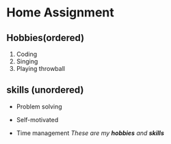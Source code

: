 # Home Assignment 
## Hobbies(ordered) 
1. Coding
2. Singing
3. Playing throwball
## skills (unordered) 
- Problem solving
+ Self-motivated
* Time management
_These are my **hobbies** and **skills**_ 
